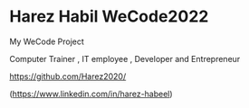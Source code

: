 # Harez Habil WeCode2022
My WeCode Project

Computer Trainer , IT employee , Developer and Entrepreneur


https://github.com/Harez2020/



(https://www.linkedin.com/in/harez-habeel)



